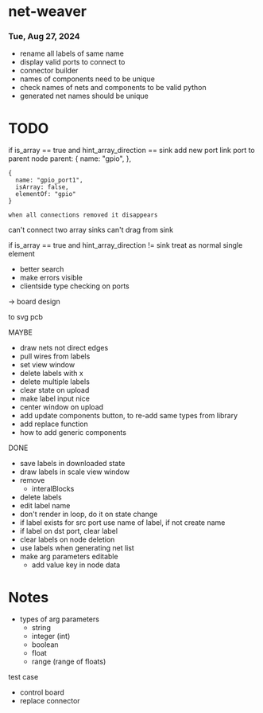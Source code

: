 # net-weaver

### Tue, Aug 27, 2024

- rename all labels of same name
- display valid ports to connect to
- connector builder
- names of components need to be unique
- check names of nets and components to be valid python
- generated net names should be unique

# TODO

if is_array == true and hint_array_direction == sink
  add new port
  link port to parent node
    parent: {
      name: "gpio",
    },

    {
      name: "gpio_port1",
      isArray: false,
      elementOf: "gpio"
    }

    when all connections removed it disappears

can't connect two array sinks
can't drag from sink

if is_array == true and hint_array_direction != sink
  treat as normal single element

- better search
- make errors visible
- clientside type checking on ports

-> board design

to svg pcb

MAYBE
- draw nets not direct edges
- pull wires from labels
- set view window
- delete labels with x
- delete multiple labels
- clear state on upload
- make label input nice
- center window on upload
- add update components button, to re-add same types from library
- add replace function
- how to add generic components

DONE
- save labels in downloaded state
- draw labels in scale view window
- remove
  - interalBlocks
- delete labels
- edit label name
- don't render in loop, do it on state change
- if label exists for src port use name of label, if not create name
- if label on dst port, clear label
- clear labels on node deletion
- use labels when generating net list
- make arg parameters editable
  - add value key in node data


# Notes

- types of arg parameters
  - string
  - integer (int)
  - boolean
  - float
  - range (range of floats)

test case
- control board
- replace connector
